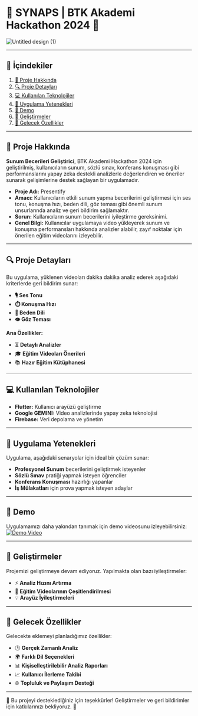 # 🌟 SYNAPS | BTK Akademi Hackathon 2024 🌟

![Untitled design (1)](https://github.com/user-attachments/assets/ded13469-d6e9-44aa-a4c2-a231a2feb64e)

---

## 📜 İçindekiler
1. [📖 Proje Hakkında](#proje-hakkinda)
2. [🔍 Proje Detayları](#proje-detaylari)
3. [💻 Kullanılan Teknolojiler](#kullanilan-teknolojiler)
4. [🚀 Uygulama Yetenekleri](#uygulama-yetenekleri)
5. [🎥 Demo](#demo)
6. [🔧 Geliştirmeler](#geliştirmeler)
7. [🌟 Gelecek Özellikler](#gelecek-özellikler)

---

## 📖 Proje Hakkında
<a name="proje-hakkinda"></a>
**Sunum Becerileri Geliştirici**, BTK Akademi Hackathon 2024 için geliştirilmiş, kullanıcıların sunum, sözlü sınav, konferans konuşması gibi performanslarını yapay zeka destekli analizlerle değerlendiren ve öneriler sunarak gelişimlerine destek sağlayan bir uygulamadır.

- **Proje Adı:** Presentify  
- **Amacı:** Kullanıcıların etkili sunum yapma becerilerini geliştirmesi için ses tonu, konuşma hızı, beden dili, göz teması gibi önemli sunum unsurlarında analiz ve geri bildirim sağlamaktır.  
- **Sorun:** Kullanıcıların sunum becerilerini iyileştirme gereksinimi.
- **Genel Bilgi:** Kullanıcılar uygulamaya video yükleyerek sunum ve konuşma performansları hakkında analizler alabilir, zayıf noktalar için önerilen eğitim videolarını izleyebilir.

---

## 🔍 Proje Detayları
<a name="proje-detaylari"></a>
Bu uygulama, yüklenen videoları dakika dakika analiz ederek aşağıdaki kriterlerde geri bildirim sunar:
- **🎙️ Ses Tonu**
- **⏱️ Konuşma Hızı**
- **👤 Beden Dili**
- **👁️ Göz Teması**

**Ana Özellikler:**
- ⏳ **Detaylı Analizler**
- 🎓 **Eğitim Videoları Önerileri**
- 📚 **Hazır Eğitim Kütüphanesi**

---

## 💻 Kullanılan Teknolojiler
<a name="kullanilan-teknolojiler"></a>
- **Flutter:** Kullanıcı arayüzü geliştirme
- **Google GEMINI:** Video analizlerinde yapay zeka teknolojisi
- **Firebase:** Veri depolama ve yönetim

---

## 🚀 Uygulama Yetenekleri
<a name="uygulama-yetenekleri"></a>
Uygulama, aşağıdaki senaryolar için ideal bir çözüm sunar:
- **Profesyonel Sunum** becerilerini geliştirmek isteyenler
- **Sözlü Sınav** pratiği yapmak isteyen öğrenciler
- **Konferans Konuşması** hazırlığı yapanlar
- **İş Mülakatları** için prova yapmak isteyen adaylar

---

## 🎥 Demo
<a name="demo"></a>
Uygulamamızı daha yakından tanımak için demo videosunu izleyebilirsiniz:  
[![Demo Video](link_to_video_thumbnail)](link_to_demo_video)

---

## 🔧 Geliştirmeler
<a name="geliştirmeler"></a>
Projemizi geliştirmeye devam ediyoruz. Yapılmakta olan bazı iyileştirmeler:
- ⚡ **Analiz Hızını Artırma**
- 🎥 **Eğitim Videolarının Çeşitlendirilmesi**
- 💡 **Arayüz İyileştirmeleri**

---

## 🌟 Gelecek Özellikler
<a name="gelecek-özellikler"></a>
Gelecekte eklemeyi planladığımız özellikler:
- 🕒 **Gerçek Zamanlı Analiz**
- 🌍 **Farklı Dil Seçenekleri**
- 📊 **Kişiselleştirilebilir Analiz Raporları**
- 📈 **Kullanıcı İlerleme Takibi**
- 🌐 **Topluluk ve Paylaşım Desteği**

---

🎉 Bu projeyi desteklediğiniz için teşekkürler! Geliştirmeler ve geri bildirimler için katkılarınızı bekliyoruz. 🎉
